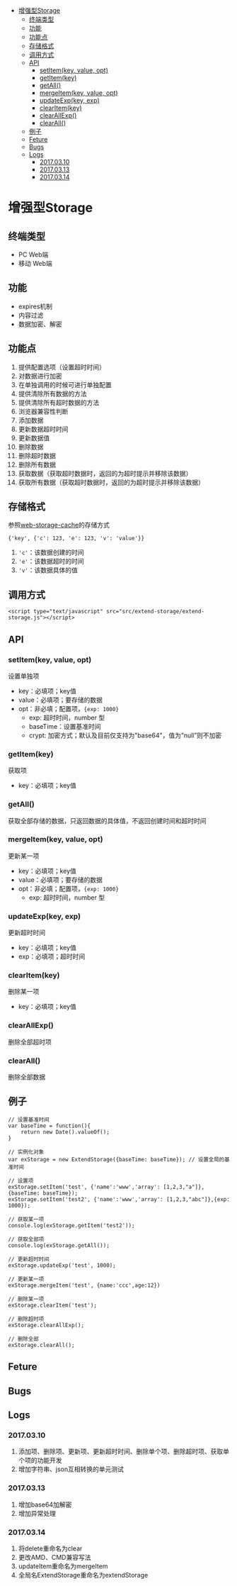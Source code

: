 <!-- MarkdownTOC -->

- [增强型Storage](#增强型storage)
  - [终端类型](#终端类型)
  - [功能](#功能)
  - [功能点](#功能点)
  - [存储格式](#存储格式)
  - [调用方式](#调用方式)
  - [API](#api)
    - [setItem\(key, value, opt\)](#setitemkey-value-opt)
    - [getItem\(key\)](#getitemkey)
    - [getAll\(\)](#getall)
    - [mergeItem\(key, value, opt\)](#mergeitemkey-value-opt)
    - [updateExp\(key, exp\)](#updateexpkey-exp)
    - [clearItem\(key\)](#clearitemkey)
    - [clearAllExp\(\)](#clearallexp)
    - [clearAll\(\)](#clearall)
  - [例子](#例子)
  - [Feture](#feture)
  - [Bugs](#bugs)
  - [Logs](#logs)
    - [2017.03.10](#20170310)
    - [2017.03.13](#20170313)
    - [2017.03.14](#20170314)

<!-- /MarkdownTOC -->

# 增强型Storage

## 终端类型

- PC Web端
- 移动 Web端

## 功能

- expires机制
- 内容过滤
- 数据加密、解密

## 功能点

1. 提供配置选项（设置超时时间）
2. 对数据进行加密
3. 在单独调用的时候可进行单独配置
4. 提供清除所有数据的方法
5. 提供清除所有超时数据的方法
6. 浏览器兼容性判断
7. 添加数据
8. 更新数据超时时间
9. 更新数据值
10. 删除数据
11. 删除超时数据
12. 删除所有数据
13. 获取数据（获取超时数据时，返回的为超时提示并移除该数据）
14. 获取所有数据（获取超时数据时，返回的为超时提示并移除该数据）

## 存储格式

参照[web-storage-cache](https://github.com/WQTeam/web-storage-cache)的存储方式

```
{'key', {'c': 123, 'e': 123, 'v': 'value'}}
```

1. `'c'`：该数据创建的时间
2. `'e'`：该数据超时的时间
3. `'v'`：该数据具体的值

## 调用方式

```
<script type="text/javascript" src="src/extend-storage/extend-storage.js"></script>

```

## API

### setItem(key, value, opt)

设置单独项

- key：必填项；key值
- value：必填项；要存储的数据
- opt：非必填；配置项，`{exp: 1000}`
  - exp: 超时时间，number 型
  - baseTime：设置基准时间
  - crypt: 加密方式；默认及目前仅支持为"base64"，值为“null”则不加密

### getItem(key)

获取项

- key：必填项；key值

### getAll()

获取全部存储的数据，只返回数据的具体值，不返回创建时间和超时时间

### mergeItem(key, value, opt)

更新某一项

- key：必填项；key值
- value：必填项；要存储的数据
- opt：非必填；配置项，`{exp: 1000}`
  - exp: 超时时间，number 型

### updateExp(key, exp)

更新超时时间

- key：必填项；key值
- exp：必填项；超时时间

### clearItem(key)

删除某一项

- key：必填项；key值

### clearAllExp()

删除全部超时项

### clearAll()

删除全部数据

## 例子

```
// 设置基准时间
var baseTime = function(){
	return new Date().valueOf();
}

// 实例化对象
var exStorage = new ExtendStorage({baseTime: baseTime}); // 设置全局的基准时间

// 设置项
exStorage.setItem('test', {'name':'www','array': [1,2,3,"a"]},{baseTime: baseTime});
exStorage.setItem('test2', {'name':'www','array': [1,2,3,"abc"]},{exp: 1000});

// 获取某一项
console.log(exStorage.getItem('test2'));

// 获取全部项
console.log(exStorage.getAll());

// 更新超时时间
exStorage.updateExp('test', 1000);

// 更新某一项
exStorage.mergeItem('test', {name:'ccc',age:12})

// 删除某一项
exStorage.clearItem('test');

// 删除超时项
exStorage.clearAllExp();

// 删除全部
exStorage.clearAll();

```

## Feture

## Bugs

## Logs

### 2017.03.10

1. 添加项、删除项、更新项、更新超时时间、删除单个项、删除超时项、获取单个项的功能开发
2. 增加字符串、json互相转换的单元测试

### 2017.03.13

1. 增加base64加解密
2. 增加异常处理

### 2017.03.14

1. 将delete重命名为clear
2. 更改AMD、CMD兼容写法
3. updateItem重命名为mergeItem
4. 全局名ExtendStorage重命名为extendStorage